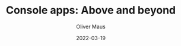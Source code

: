 ---
title: "Console apps: Above and beyond"
author: Oliver Maus
author_link: https://github.com/omaus
category: studynote
date: 2022-03-19
summary: Introduction to console app development in F#
---